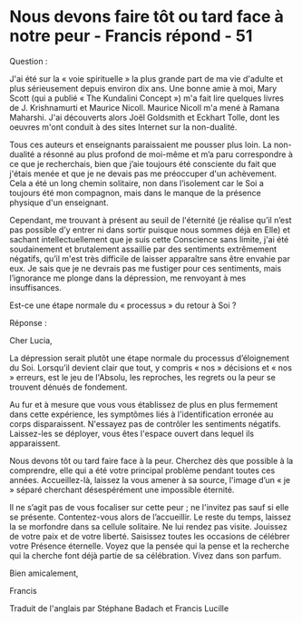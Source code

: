 # Nous devons faire tôt ou tard face à notre peur - Francis répond - 51

Question : 

J'ai été sur la « voie spirituelle » la plus grande part de ma vie d'adulte et plus sérieusement depuis environ dix ans. Une bonne amie à moi, Mary Scott (qui a publié « The Kundalini Concept ») m'a fait lire quelques livres de J. Krishnamurti et Maurice Nicoll. Maurice Nicoll m'a mené à Ramana Maharshi. J'ai découverts alors Joël Goldsmith et Eckhart Tolle, dont les oeuvres m'ont conduit à des sites Internet sur la non-dualité. 

Tous ces auteurs et enseignants paraissaient me pousser plus loin. La non-dualité a résonné au plus profond de moi-même et m’a paru correspondre à ce que je recherchais, bien que j’aie toujours été consciente du fait que j'étais menée et que je ne devais pas me préoccuper d'un achèvement. Cela a été un long chemin solitaire, non dans l’isolement car le Soi a toujours été mon compagnon, mais dans le manque de la présence physique d'un enseignant. 

Cependant, me trouvant à présent au seuil de l'éternité (je réalise qu’il n’est pas possible d’y entrer ni dans sortir puisque nous sommes déjà en Elle) et sachant intellectuellement que je suis cette Conscience sans limite, j'ai été soudainement et brutalement assaillie par des sentiments extrêmement négatifs, qu’il m'est très difficile de laisser apparaître sans être envahie par eux. Je sais que je ne devrais pas me fustiger pour ces sentiments, mais l’ignorance me plonge dans la dépression, me renvoyant à mes insuffisances. 

Est-ce une étape normale du « processus » du retour à Soi ? 

Réponse : 

Cher Lucia, 

La dépression serait plutôt une étape normale du processus d’éloignement du Soi. Lorsqu’il devient clair que tout, y compris « nos » décisions et « nos » erreurs, est le jeu de l'Absolu, les reproches, les regrets ou la peur se trouvent dénués de fondement. 

Au fur et à mesure que vous vous établissez de plus en plus fermement dans cette expérience, les symptômes liés à l'identification erronée au corps disparaissent. N'essayez pas de contrôler les sentiments négatifs. Laissez-les se déployer, vous êtes l'espace ouvert dans lequel ils apparaissent. 

Nous devons tôt ou tard faire face à la peur. Cherchez dès que possible à la comprendre, elle qui a été votre principal problème pendant toutes ces années. Accueillez-là, laissez la vous amener à sa source, l'image d’un « je » séparé cherchant désespérément une impossible éternité. 

Il ne s’agit pas de vous focaliser sur cette peur ; ne l'invitez pas sauf si elle se présente. Contentez-vous alors de l’accueillir. Le reste du temps, laissez la se morfondre dans sa cellule solitaire. Ne lui rendez pas visite. Jouissez de votre paix et de votre liberté. Saisissez toutes les occasions de célébrer votre Présence éternelle. Voyez que la pensée qui la pense et la recherche qui la cherche font déjà partie de sa célébration. Vivez dans son parfum. 

Bien amicalement, 

Francis 

Traduit de l'anglais par Stéphane Badach et Francis Lucille 


